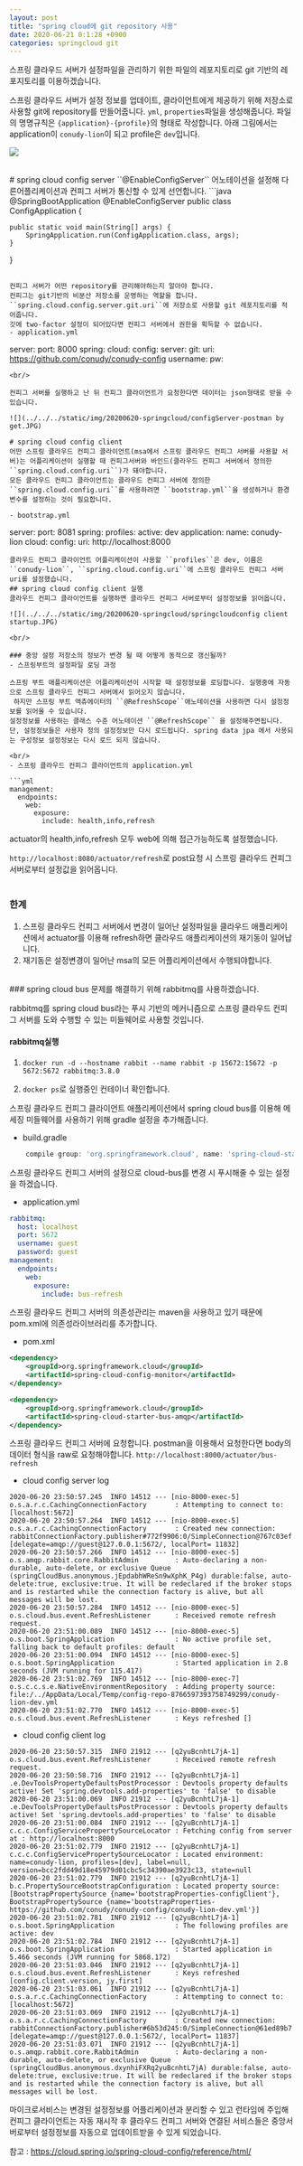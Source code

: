 ```yaml
---
layout: post
title: "spring cloud에 git repository 사용"
date: 2020-06-21 0:1:28 +0900
categories: springcloud git
---
```


스프링 클라우드 서버가 설정파일을 관리하기 위한 파일의 레포지토리로
git 기반의 레포지토리를 이용하겠습니다.

스프링 클라우드 서버가 설정 정보를 업데이트, 클라이언트에게 제공하기 위해 저장소로 사용할 git에 repository를 만들어줍니다.
``yml``, ``properties``파일을 생성해줍니다.
파일의 명명규칙은 ``{application}-{profile}``의 형태로 작성합니다. 아래 그림에서는 application이 ``conudy-lion``이 되고 profile은 ``dev``입니다.

![](../../../static/img/20200620-springcloud/git.JPG)

<br/>
# spring cloud config server
``@EnableConfigServer`` 어노테이션을 설정해 다른어플리케이션과 컨피그 서버가 통신할 수 있게 선언합니다.
```java
@SpringBootApplication
@EnableConfigServer
public class ConfigApplication {

    public static void main(String[] args) {
        SpringApplication.run(ConfigApplication.class, args);
    }

}
```

컨피그 서버가 어떤 repository를 관리해야하는지 알아야 합니다.
컨피그는 git기반의 비분산 저장소를 운영하는 역할을 합니다.
``spring.cloud.config.server.git.uri``에 저장소로 사용할 git 레포지토리를 적어줍니다.
깃에 two-factor 설정이 되어있다면 컨피그 서버에서 권한을 획득할 수 없습니다.
- application.yml

```
server:
  port: 8000
spring:
  cloud:
    config:
      server:
        git:
          uri: https://github.com/conudy/conudy-config
          username:
          pw:
```
<br/>

컨피그 서버를 실행하고 난 뒤 컨피그 클라이언트가 요청한다면 데이터는 json형태로 받을 수 있습니다.

![](../../../static/img/20200620-springcloud/configServer-postman by get.JPG)

# spring cloud config client
어떤 스프링 클라우드 컨피그 클라이언트(msa에서 스프링 클라우드 컨피그 서버를 사용할 서버)는 어플리케이션이 실행할 때 컨피그서버와 바인드(클라우드 컨피그 서버에서 정의한 ``spring.cloud.config.uri``)가 돼야합니다.
모든 클라우드 컨피그 클라이언트는 클라우드 컨피그 서버에 정의한 ``spring.cloud.config.uri``를 사용하려면 ``bootstrap.yml``을 생성하거나 환경변수를 설정하는 것이 필요합니다.

- bootstrap.yml

```
server:
  port: 8081
spring:
  profiles:
    active: dev
  application:
    name: conudy-lion
  cloud:
    config:
      uri: http://localhost:8000
```  
클라우드 컨피그 클라이언트 어플리케이션이 사용할 ``profiles``은 dev, 이름은 ``conudy-lion``, ``spring.cloud.config.uri``에 스프링 클라우드 컨피그 서버 uri를 설정했습니다.  
## spring cloud config client 실행
클라우드 컨피그 클라이언트를 실행하면 클라우드 컨피그 서버로부터 설정정보를 읽어옵니다.

![](../../../static/img/20200620-springcloud/springcloudconfig client startup.JPG)

<br/>

### 중앙 설정 저장소의 정보가 변경 될 때 어떻게 동적으로 갱신될까?
- 스프링부트의 설정파일 로딩 과정

스프링 부트 애플리케이션은 어플리케이션이 시작할 때 설정정보를 로딩합니다. 실행중에 자동으로 스프링 클라우드 컨피그 서버에서 읽어오지 않습니다.  
 하지만 스프링 부트 액츄에이터의 ``@RefreshScope``애노테이션을 사용하면 다시 설정정보를 읽어올 수 있습니다.  
설정정보를 사용하는 클래스 수준 어노테이션 ``@RefreshScope`` 을 설정해주면됩니다. 단, 설정정보들은 사용자 정의 설정정보만 다시 로드됩니다. spring data jpa 에서 사용되는 구성정보 설정정보는 다시 로드 되지 않습니다.

<br/>
- 스프링 클라우드 컨피그 클라이언트의 application.yml

```yml
management:
  endpoints:
    web:
      exposure:
        include: health,info,refresh
```
actuator의 health,info,refresh 모두 web에 의해 접근가능하도록 설정했습니다.

``http://localhost:8080/actuator/refresh``로 post요청 시 스프링 클라우드 컨피그 서버로부터 설정값을 읽어옵니다.  
<br/>
### 한계
1. 스프링 클라우드 컨피그 서버에서 변경이 일어난 설정파일을 클라우드 애플리케이션에서 actuator를 이용해 refresh하면 클라우드 애플리케이션의 재기동이 일어납니다.
2. 재기동은 설정변경이 일어난 msa의 모든 어플리케이션에서 수행되야합니다.

<br/>
### spring cloud bus
문제를 해결하기 위해 rabbitmq를 사용하겠습니다.

rabbitmq를 spring cloud bus라는 푸시 기반의 메커니즘으로 스프링 클라우드 컨피그 서버를 도와 수행할 수 있는 미들웨어로 사용할 것입니다.  

#### rabbitmq실행
1. ``docker run -d --hostname rabbit --name rabbit -p 15672:15672 -p 5672:5672 rabbitmq:3.8.0``

2. ``docker ps``로 실행중인 컨테이너 확인합니다.  

스프링 클라우드 컨피그 클라이언트 애플리케이션에서 spring cloud bus를 이용해 메세징 미들웨어를 사용하기 위해 gradle 설정을 추가해줍니다.
- build.gradle

```.gradle
    compile group: 'org.springframework.cloud', name: 'spring-cloud-starter-bus-amqp', version: '2.2.2.RELEASE'
```

스프링 클라우드 컨피그 서버의 설정으로 cloud-bus를 변경 시 푸시해줄 수 있는 설정을 하겠습니다.
- application.yml

```yml
rabbitmq:
  host: localhost
  port: 5672
  username: guest
  password: guest
management:
  endpoints:
    web:
      exposure:
        include: bus-refresh
```
스프링 클라우드 컨피그 서버의 의존성관리는 maven을 사용하고 있기 때문에 pom.xml에 의존성라이브러리를 추가합니다.
- pom.xml

```xml
<dependency>
    <groupId>org.springframework.cloud</groupId>
    <artifactId>spring-cloud-config-monitor</artifactId>
</dependency>

<dependency>
    <groupId>org.springframework.cloud</groupId>
    <artifactId>spring-cloud-starter-bus-amqp</artifactId>
</dependency>
```
스프링 클라우드 컨피그 서버에 요청합니다. postman을 이용해서 요청한다면 body의 데이터 형식을 raw로 요청해야합니다.
``http://localhost:8000/actuator/bus-refresh``

- cloud config server log

```
2020-06-20 23:50:57.245  INFO 14512 --- [nio-8000-exec-5] o.s.a.r.c.CachingConnectionFactory       : Attempting to connect to: [localhost:5672]
2020-06-20 23:50:57.264  INFO 14512 --- [nio-8000-exec-5] o.s.a.r.c.CachingConnectionFactory       : Created new connection: rabbitConnectionFactory.publisher#772f9906:0/SimpleConnection@767c03ef [delegate=amqp://guest@127.0.0.1:5672/, localPort= 11832]
2020-06-20 23:50:57.266  INFO 14512 --- [nio-8000-exec-5] o.s.amqp.rabbit.core.RabbitAdmin         : Auto-declaring a non-durable, auto-delete, or exclusive Queue (springCloudBus.anonymous.jEpdabhWReSn9wXphK_P4g) durable:false, auto-delete:true, exclusive:true. It will be redeclared if the broker stops and is restarted while the connection factory is alive, but all messages will be lost.
2020-06-20 23:50:57.284  INFO 14512 --- [nio-8000-exec-5] o.s.cloud.bus.event.RefreshListener      : Received remote refresh request.
2020-06-20 23:51:00.089  INFO 14512 --- [nio-8000-exec-5] o.s.boot.SpringApplication               : No active profile set, falling back to default profiles: default
2020-06-20 23:51:00.094  INFO 14512 --- [nio-8000-exec-5] o.s.boot.SpringApplication               : Started application in 2.8 seconds (JVM running for 115.417)
2020-06-20 23:51:02.769  INFO 14512 --- [nio-8000-exec-7] o.s.c.c.s.e.NativeEnvironmentRepository  : Adding property source: file:/../AppData/Local/Temp/config-repo-8766597393758749299/conudy-lion-dev.yml
2020-06-20 23:51:02.770  INFO 14512 --- [nio-8000-exec-5] o.s.cloud.bus.event.RefreshListener      : Keys refreshed []

```

- cloud config client log

```
2020-06-20 23:50:57.315  INFO 21912 --- [q2yuBcnhtL7jA-1] o.s.cloud.bus.event.RefreshListener      : Received remote refresh request.
2020-06-20 23:50:58.716  INFO 21912 --- [q2yuBcnhtL7jA-1] .e.DevToolsPropertyDefaultsPostProcessor : Devtools property defaults active! Set 'spring.devtools.add-properties' to 'false' to disable
2020-06-20 23:51:00.069  INFO 21912 --- [q2yuBcnhtL7jA-1] .e.DevToolsPropertyDefaultsPostProcessor : Devtools property defaults active! Set 'spring.devtools.add-properties' to 'false' to disable
2020-06-20 23:51:00.084  INFO 21912 --- [q2yuBcnhtL7jA-1] c.c.c.ConfigServicePropertySourceLocator : Fetching config from server at : http://localhost:8000
2020-06-20 23:51:02.779  INFO 21912 --- [q2yuBcnhtL7jA-1] c.c.c.ConfigServicePropertySourceLocator : Located environment: name=conudy-lion, profiles=[dev], label=null, version=bcc2fdd49d18e45979d01cbc5c34390ae3923c13, state=null
2020-06-20 23:51:02.779  INFO 21912 --- [q2yuBcnhtL7jA-1] b.c.PropertySourceBootstrapConfiguration : Located property source: [BootstrapPropertySource {name='bootstrapProperties-configClient'}, BootstrapPropertySource {name='bootstrapProperties-https://github.com/conudy/conudy-config/conudy-lion-dev.yml'}]
2020-06-20 23:51:02.781  INFO 21912 --- [q2yuBcnhtL7jA-1] o.s.boot.SpringApplication               : The following profiles are active: dev
2020-06-20 23:51:02.784  INFO 21912 --- [q2yuBcnhtL7jA-1] o.s.boot.SpringApplication               : Started application in 5.466 seconds (JVM running for 5868.172)
2020-06-20 23:51:03.046  INFO 21912 --- [q2yuBcnhtL7jA-1] o.s.cloud.bus.event.RefreshListener      : Keys refreshed [config.client.version, jy.first]
2020-06-20 23:51:03.061  INFO 21912 --- [q2yuBcnhtL7jA-1] o.s.a.r.c.CachingConnectionFactory       : Attempting to connect to: [localhost:5672]
2020-06-20 23:51:03.069  INFO 21912 --- [q2yuBcnhtL7jA-1] o.s.a.r.c.CachingConnectionFactory       : Created new connection: rabbitConnectionFactory.publisher#6b53d245:0/SimpleConnection@61ed89b7 [delegate=amqp://guest@127.0.0.1:5672/, localPort= 11837]
2020-06-20 23:51:03.071  INFO 21912 --- [q2yuBcnhtL7jA-1] o.s.amqp.rabbit.core.RabbitAdmin         : Auto-declaring a non-durable, auto-delete, or exclusive Queue (springCloudBus.anonymous.dxynhiFXRq2yuBcnhtL7jA) durable:false, auto-delete:true, exclusive:true. It will be redeclared if the broker stops and is restarted while the connection factory is alive, but all messages will be lost.
```

마이크로서비스는 변경된 설정정보를 어플리케이션과 분리할 수 있고 런타임에 주입해 컨피그 클라이언트는 자동 재시작 후 클라우드 컨피그 서버와 연결된 서비스들은 중앙서버로부터 설정정보를 자동으로 업데이트받을 수 있게 되었습니다.


참고 : https://cloud.spring.io/spring-cloud-config/reference/html/
